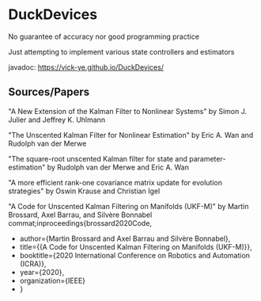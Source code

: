 # DuckDevices

No guarantee of accuracy nor good programming practice

Just attempting to implement various state controllers and estimators

javadoc: https://vick-ye.github.io/DuckDevices/

## Sources/Papers
"A New Extension of the Kalman Filter to Nonlinear Systems" by Simon J. Julier and Jeffrey K. Uhlmann

"The Unscented Kalman Filter for Nonlinear Estimation" by Eric A. Wan and Rudolph van der Merwe

"The square-root unscented Kalman filter for state and parameter-estimation" by Rudolph van der Merwe and Eric A. Wan

"A more efficient rank-one covariance matrix update for evolution strategies" by Oswin Krause and Christian Igel

"A Code for Unscented Kalman Filtering on Manifolds (UKF-M)" by Martin Brossard, Axel Barrau, and Silvère Bonnabel
commat;inproceedings{brossard2020Code,
 * author={Martin Brossard and Axel Barrau and Silvère Bonnabel},
 * title={{A Code for Unscented Kalman Filtering on Manifolds (UKF-M)}},
 * booktitle={2020 International Conference on Robotics and Automation (ICRA)},
 * year={2020},
 * organization={IEEE}
 * }
